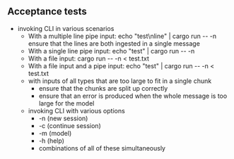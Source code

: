 

Acceptance tests
----------------

- invoking CLI in various scenarios
    - With a multiple line pipe input:
        echo "test\nline" | cargo run -- -n 
        ensure that the lines are both ingested in a single message
    - With a single line pipe input:
        echo "test" | cargo run -- -n
    - With a file input:
        cargo run -- -n < test.txt
    - With a file input and a pipe input:
        echo "test" | cargo run -- -n < test.txt
    - with inputs of all types that are too large to fit in a single chunk
        - ensure that the chunks are split up correctly
        - ensure that an error is produced when the whole message is too large for the model
    - invoking CLI with various options
        - -n (new session)
        - -c (continue session)
        - -m (model)
        - -h (help)
        - combinations of all of these simultaneously
    

